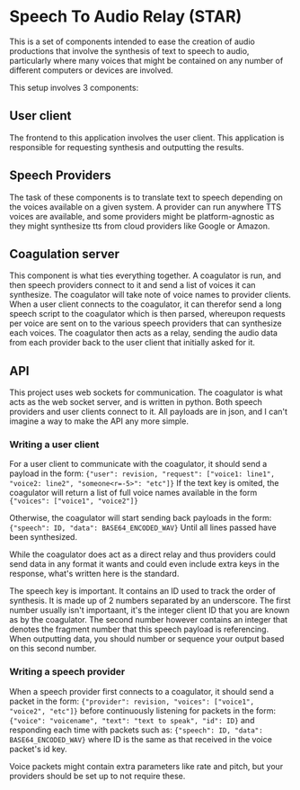 # Speech To Audio Relay (STAR)
This is a set of components intended to ease the creation of audio productions that involve the synthesis of text to speech to audio, particularly where many voices that might be contained on any number of different computers or devices are involved.

This setup involves 3 components:

## User client
The frontend to this application involves the user client. This application is responsible for requesting synthesis and outputting the results.

## Speech Providers
The task of these components is to translate text to speech depending on the voices available on a given system. A provider can run anywhere TTS voices are available, and some providers might be platform-agnostic as they might synthesize tts from cloud providers like Google or Amazon.

## Coagulation server
This component is what ties everything together. A coagulator is run, and then speech providers connect to it and send a list of voices it can synthesize. The coagulator will take note of voice names to provider clients. When a user client connects to the coagulator, it can therefor send a long speech script to the coagulator which is then parsed, whereupon requests per voice are sent on to the various speech providers that can synthesize each voices. The coagulator then acts as a relay, sending the audio data from each provider back to the user client that initially asked for it.

## API

This project uses web sockets for communication. The coagulator is what acts as the web socket server, and is written in python. Both speech providers and user clients connect to it. All payloads are in json, and I can't imagine a way to make the API any more simple.

### Writing a user client
For a user client to communicate with the coagulator, it should send a payload in the form:
```{"user": revision, "request": ["voice1: line1", "voice2: line2", "someone<r=-5>": "etc"]}```
If the text key is omited, the coagulator will return a list of full voice names available in the form `{"voices": ["voice1", "voice2"]}`

Otherwise, the coagulator will start sending back payloads in the form:
```{"speech": ID, "data": BASE64_ENCODED_WAV}```
Until all lines passed have been synthesized.

While the coagulator does act as a direct relay and thus providers could send data in any format it wants and could even include extra keys in the response, what's written here is the standard.

The speech key is important. It contains an ID used to track the order of synthesis. It is made up of 2 numbers separated by an underscore. The first number usually isn't importaant, it's the integer client ID that you are known as by the coagulator. The second number however contains an integer that denotes the fragment number that this speech payload is referencing. When outputting data, you should number or sequence your output based on this second number.

### Writing a speech provider
When a speech provider first connects to a coagulator, it should send a packet in the form:
```{"provider": revision, "voices": ["voice1", "voice2", "etc"]}```
before continuously listening for packets in the form:
```{"voice": "voicename", "text": "text to speak", "id": ID}```
and responding each time with packets such as:
```{"speech": ID, "data": BASE64_ENCODED_WAV}```
where ID is the same as that received in the voice packet's id key.

Voice packets might contain extra parameters like rate and pitch, but your providers should be set up to not require these.

